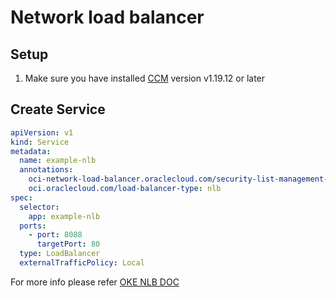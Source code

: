 # Network load balancer

## Setup 

1. Make sure you have installed [CCM](../README.md) version v1.19.12 or later

## Create Service

```yaml
apiVersion: v1
kind: Service
metadata:
  name: example-nlb
  annotations:
    oci-network-load-balancer.oraclecloud.com/security-list-management-mode: "All"
    oci.oraclecloud.com/load-balancer-type: nlb
spec:
  selector:
    app: example-nlb
  ports:
    - port: 8088
      targetPort: 80
  type: LoadBalancer
  externalTrafficPolicy: Local
```
For more info please refer [OKE NLB DOC][1]

[1]: https://docs.oracle.com/en-us/iaas/Content/ContEng/Tasks/contengcreatingloadbalancer.htm#contengcreatingnetworkloadbalancers
